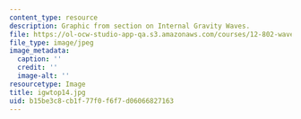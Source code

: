 ```yaml
---
content_type: resource
description: Graphic from section on Internal Gravity Waves.
file: https://ol-ocw-studio-app-qa.s3.amazonaws.com/courses/12-802-wave-motions-in-the-ocean-and-atmosphere-spring-2004/b15be3c8cb1f77f0f6f7d06066827163_igwtop14.jpg
file_type: image/jpeg
image_metadata:
  caption: ''
  credit: ''
  image-alt: ''
resourcetype: Image
title: igwtop14.jpg
uid: b15be3c8-cb1f-77f0-f6f7-d06066827163
---
```

